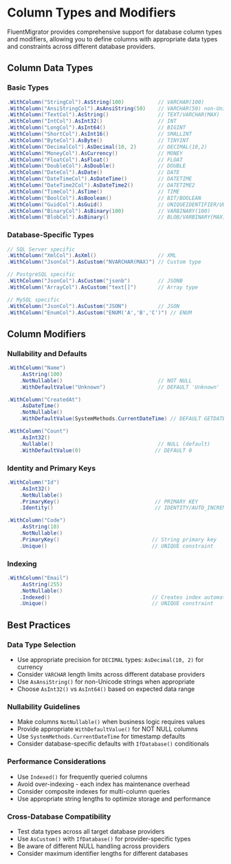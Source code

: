 # Column Types and Modifiers

FluentMigrator provides comprehensive support for database column types and modifiers, allowing you to define columns with appropriate data types and constraints across different database providers.

## Column Data Types

### Basic Types
```csharp
.WithColumn("StringCol").AsString(100)           // VARCHAR(100)
.WithColumn("AnsiStringCol").AsAnsiString(50)    // VARCHAR(50) non-Unicode
.WithColumn("TextCol").AsString()                // TEXT/VARCHAR(MAX)
.WithColumn("IntCol").AsInt32()                  // INT
.WithColumn("LongCol").AsInt64()                 // BIGINT
.WithColumn("ShortCol").AsInt16()                // SMALLINT
.WithColumn("ByteCol").AsByte()                  // TINYINT
.WithColumn("DecimalCol").AsDecimal(10, 2)       // DECIMAL(10,2)
.WithColumn("MoneyCol").AsCurrency()             // MONEY
.WithColumn("FloatCol").AsFloat()                // FLOAT
.WithColumn("DoubleCol").AsDouble()              // DOUBLE
.WithColumn("DateCol").AsDate()                  // DATE
.WithColumn("DateTimeCol").AsDateTime()          // DATETIME
.WithColumn("DateTime2Col").AsDateTime2()        // DATETIME2
.WithColumn("TimeCol").AsTime()                  // TIME
.WithColumn("BoolCol").AsBoolean()               // BIT/BOOLEAN
.WithColumn("GuidCol").AsGuid()                  // UNIQUEIDENTIFIER/UUID
.WithColumn("BinaryCol").AsBinary(100)           // VARBINARY(100)
.WithColumn("BlobCol").AsBinary()                // BLOB/VARBINARY(MAX)
```

### Database-Specific Types
```csharp
// SQL Server specific
.WithColumn("XmlCol").AsXml()                    // XML
.WithColumn("JsonCol").AsCustom("NVARCHAR(MAX)") // Custom type

// PostgreSQL specific  
.WithColumn("JsonCol").AsCustom("jsonb")         // JSONB
.WithColumn("ArrayCol").AsCustom("text[]")       // Array type

// MySQL specific
.WithColumn("JsonCol").AsCustom("JSON")          // JSON
.WithColumn("EnumCol").AsCustom("ENUM('A','B','C')") // ENUM
```

## Column Modifiers

### Nullability and Defaults
```csharp
.WithColumn("Name")
    .AsString(100)
    .NotNullable()                               // NOT NULL
    .WithDefaultValue("Unknown")                 // DEFAULT 'Unknown'

.WithColumn("CreatedAt")
    .AsDateTime()
    .NotNullable()
    .WithDefaultValue(SystemMethods.CurrentDateTime) // DEFAULT GETDATE()

.WithColumn("Count")
    .AsInt32()
    .Nullable()                                  // NULL (default)
    .WithDefaultValue(0)                        // DEFAULT 0
```

### Identity and Primary Keys
```csharp
.WithColumn("Id")
    .AsInt32()
    .NotNullable()
    .PrimaryKey()                               // PRIMARY KEY
    .Identity()                                 // IDENTITY/AUTO_INCREMENT

.WithColumn("Code")
    .AsString(10)
    .NotNullable()
    .PrimaryKey()                              // String primary key
    .Unique()                                  // UNIQUE constraint
```

### Indexing
```csharp
.WithColumn("Email")
    .AsString(255)
    .NotNullable()
    .Indexed()                                 // Creates index automatically
    .Unique()                                  // UNIQUE constraint
```

## Best Practices

### Data Type Selection
- Use appropriate precision for `DECIMAL` types: `AsDecimal(10, 2)` for currency
- Consider `VARCHAR` length limits across different database providers
- Use `AsAnsiString()` for non-Unicode strings when appropriate
- Choose `AsInt32()` vs `AsInt64()` based on expected data range

### Nullability Guidelines
- Make columns `NotNullable()` when business logic requires values
- Provide appropriate `WithDefaultValue()` for NOT NULL columns
- Use `SystemMethods.CurrentDateTime` for timestamp defaults
- Consider database-specific defaults with `IfDatabase()` conditionals

### Performance Considerations
- Use `Indexed()` for frequently queried columns
- Avoid over-indexing - each index has maintenance overhead
- Consider composite indexes for multi-column queries
- Use appropriate string lengths to optimize storage and performance

### Cross-Database Compatibility
- Test data types across all target database providers
- Use `AsCustom()` with `IfDatabase()` for provider-specific types
- Be aware of different NULL handling across providers
- Consider maximum identifier lengths for different databases
